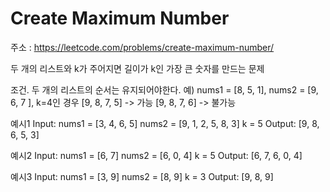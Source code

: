 # Create Maximum Number
주소 : https://leetcode.com/problems/create-maximum-number/

두 개의 리스트와 k가 주어지면 길이가 k인 가장 큰 숫자를 만드는 문제

조건. 두 개의 리스트의 순서는 유지되어야한다.
예) nums1 = [8, 5, 1], nums2 = [9, 6, 7 ], k=4인 경우
[9, 8, 7, 5] -> 가능
[9, 8, 7, 6] -> 불가능

예시1
Input:
nums1 = [3, 4, 6, 5]
nums2 = [9, 1, 2, 5, 8, 3]
k = 5
Output:
[9, 8, 6, 5, 3]

예시2
Input:
nums1 = [6, 7]
nums2 = [6, 0, 4]
k = 5
Output:
[6, 7, 6, 0, 4]

예시3
Input:
nums1 = [3, 9]
nums2 = [8, 9]
k = 3
Output:
[9, 8, 9]
